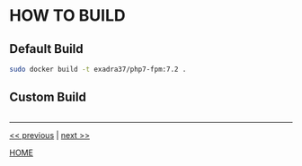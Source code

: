 # HOW TO BUILD


## Default Build

```bash
sudo docker build -t exadra37/php7-fpm:7.2 .
```

## Custom Build

```bash

```

---

[<< previous](./../../README.md) | [next >>](use.md)

[HOME](./../../README.md)
